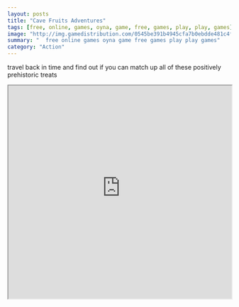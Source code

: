 ```yaml
---
layout: posts
title: "Cave Fruits Adventures"
tags: [free, online, games, oyna, game, free, games, play, play, games]
image: "http://img.gamedistribution.com/0545be391b4945cfa7b0ebdde481c4f7.jpg"
summary: "  free online games oyna game free games play play games"
category: "Action"
---
```


travel back in time and find out if you can match up all of these positively prehistoric treats

<iframe width="100%" height="480px;" src="http://flash.gamedistribution.com?game=0545be391b4945cfa7b0ebdde481c4f7"></iframe>